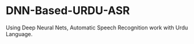 # DNN-Based-URDU-ASR
Using Deep Neural Nets, Automatic Speech Recognition work with Urdu Language. 
